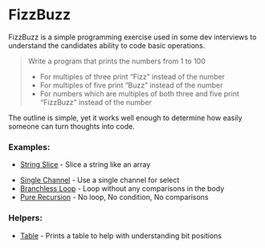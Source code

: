 # FizzBuzz

FizzBuzz is a simple programming exercise used in some dev interviews to understand the candidates ability to code basic operations.

> Write a program that prints the numbers from 1 to 100
> - For multiples of three print “Fizz” instead of the number
> - For multiples of five print “Buzz” instead of the number
> - For numbers which are multiples of both three and five print “FizzBuzz” instead of the number

The outline is simple, yet it works well enough to determine how easily someone can turn thoughts into code.

### Examples:

<!-- - [Pure comparison](simple.go) - Simple if/else logic -->
<!-- - [Word List](list.go) - Select the right word from a list -->
- [String Slice](slice.go) - Slice a string like an array

<!-- ### Advanced Examples: -->

<!-- - [Selecting Channels](channels.go) - Use channels to hold the data -->
- [Single Channel](channel.go) - Use a single channel for select
- [Branchless Loop](branchless.go) - Loop without any comparisons in the body
- [Pure Recursion](recursion.go) - No loop, No condition, No comparisons

### Helpers:

- [Table](table.go) - Prints a table to help with understanding bit positions
